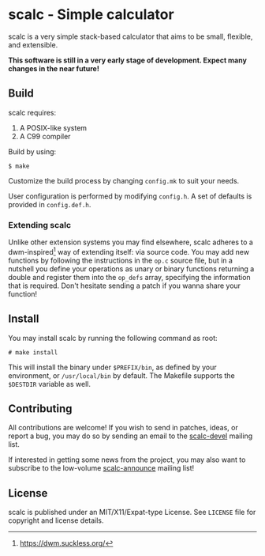 # scalc - Simple calculator 

scalc is a very simple stack-based calculator that aims to be small, flexible, 
and extensible.

**This software is still in a very early stage of development. Expect many 
changes in the near future!**

## Build

scalc requires:

1. A POSIX-like system
2. A C99 compiler

Build by using:

```
$ make
```

Customize the build process by changing ``config.mk`` to suit your needs.

User configuration is performed by modifying ``config.h``. A set of defaults is 
provided in ``config.def.h``.

### Extending scalc

Unlike other extension systems you may find elsewhere, scalc adheres to a 
dwm-inspired[^1] way of extending itself: via source code. You may add new 
functions by following the instructions in the ``op.c`` source file, but in a 
nutshell you define your operations as unary or binary functions returning a 
double and register them into the ``op_defs`` array, specifying the information 
that is required. Don't hesitate sending a patch if you wanna share your 
function!

[^1]: https://dwm.suckless.org/

## Install

You may install scalc by running the following command as root:

```
# make install
```

This will install the binary under ``$PREFIX/bin``, as defined by your 
environment, or ``/usr/local/bin`` by default. The Makefile supports the 
``$DESTDIR`` variable as well.

## Contributing

All contributions are welcome! If you wish to send in patches, ideas, or report 
a bug, you may do so by sending an email to the 
[scalc-devel](https://lists.sr.ht/~arivigo/scalc-devel) mailing list.

If interested in getting some news from the project, you may also want to 
subscribe to the low-volume 
[scalc-announce](https://lists.sr.ht/~arivigo/scalc-announce) mailing list!

## License

scalc is published under an MIT/X11/Expat-type License. See ``LICENSE`` file 
for copyright and license details.
